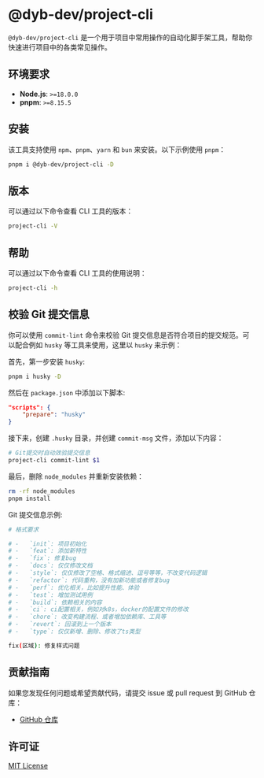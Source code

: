 # @dyb-dev/project-cli

`@dyb-dev/project-cli` 是一个用于项目中常用操作的自动化脚手架工具，帮助你快速进行项目中的各类常见操作。

## 环境要求

-   **Node.js**: `>=18.0.0`
-   **pnpm**: `>=8.15.5`

## 安装

该工具支持使用 `npm`、`pnpm`、`yarn` 和 `bun` 来安装。以下示例使用 `pnpm`：

```bash
pnpm i @dyb-dev/project-cli -D
```

## 版本

可以通过以下命令查看 CLI 工具的版本：

```bash
project-cli -V
```

## 帮助

可以通过以下命令查看 CLI 工具的使用说明：

```bash
project-cli -h
```

## 校验 Git 提交信息

你可以使用 `commit-lint` 命令来校验 Git 提交信息是否符合项目的提交规范。可以配合例如 `husky` 等工具来使用，这里以 `husky` 来示例：

首先，第一步安装 `husky`:

```bash
pnpm i husky -D
```

然后在 `package.json` 中添加以下脚本:

```json
"scripts": {
    "prepare": "husky"
}
```

接下来，创建 `.husky` 目录，并创建 `commit-msg` 文件，添加以下内容：

```bash
# Git提交时自动效验提交信息
project-cli commit-lint $1
```

最后，删除 `node_modules` 并重新安装依赖：

```bash
rm -rf node_modules
pnpm install
```

Git 提交信息示例:

```bash
# 格式要求

# -   `init`: 项目初始化
# -   `feat`: 添加新特性
# -   `fix`: 修复bug
# -   `docs`: 仅仅修改文档
# -   `style`: 仅仅修改了空格、格式缩进、逗号等等，不改变代码逻辑
# -   `refactor`: 代码重构，没有加新功能或者修复bug
# -   `perf`: 优化相关，比如提升性能、体验
# -   `test`: 增加测试用例
# -   `build`: 依赖相关的内容
# -   `ci`: ci配置相关，例如对k8s，docker的配置文件的修改
# -   `chore`: 改变构建流程、或者增加依赖库、工具等
# -   `revert`: 回滚到上一个版本
# -   `type`: 仅仅新增、删除、修改了ts类型

fix(区域): 修复样式问题
```

## 贡献指南

如果您发现任何问题或希望贡献代码，请提交 issue 或 pull request 到 GitHub 仓库：

-   [GitHub 仓库](https://github.com/dyb-dev/base-lib)

## 许可证

[MIT License](LICENSE)
